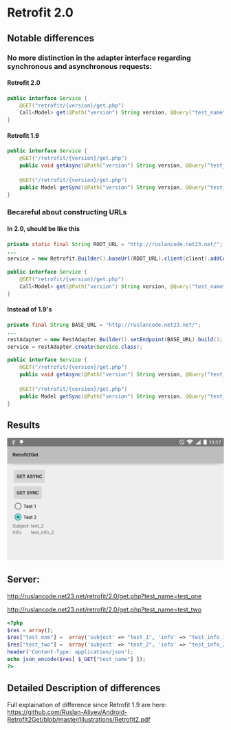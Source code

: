 # Retrofit 2.0

## Notable differences

### No more distinction in the adapter interface regarding synchronous and asynchronous requests:

#### Retrofit 2.0
```java
public interface Service {
    @GET("retrofit/{version}/get.php")
    Call<Model> get(@Path("version") String version, @Query("test_name") String test_name);
}
```

#### Retrofit 1.9
```java
public interface Service {
    @GET("/retrofit/{version}/get.php")
    public void getAsync(@Path("version") String version, @Query("test_name") String test_name, Callback<Model> response);

    @GET("/retrofit/{version}/get.php")
    public Model getSync(@Path("version") String version, @Query("test_name") String test_name);
}
```

### Becareful about constructing URLs

#### In 2.0, should be like this
```java
private static final String ROOT_URL = "http://ruslancode.net23.net/";
...
service = new Retrofit.Builder().baseUrl(ROOT_URL).client(client).addConverterFactory(GsonConverterFactory.create()).build().create(Service.class);
```

```java
public interface Service {
    @GET("retrofit/{version}/get.php")
    Call<Model> get(@Path("version") String version, @Query("test_name") String test_name);
}
```

#### Instead of 1.9's
```java
private final String BASE_URL = "http://ruslancode.net23.net/";
...
restAdapter = new RestAdapter.Builder().setEndpoint(BASE_URL).build();
service = restAdapter.create(Service.class);
```

```java
public interface Service {
    @GET("/retrofit/{version}/get.php")
    public void getAsync(@Path("version") String version, @Query("test_name") String test_name, Callback<Model> response);

    @GET("/retrofit/{version}/get.php")
    public Model getSync(@Path("version") String version, @Query("test_name") String test_name);
}
```

## Results

![Results](https://raw.githubusercontent.com/Ruslan-Aliyev/Android-Retrofit2Get/master/Illustrations/1.png)

## Server:

http://ruslancode.net23.net/retrofit/2.0/get.php?test_name=test_one

http://ruslancode.net23.net/retrofit/2.0/get.php?test_name=test_two

```php
<?php
$res = array();
$res["test_one"] =  array('subject' => "test_1", 'info' => "test_info_1");
$res["test_two"] =  array('subject' => "test_2", 'info' => "test_info_2");
header('Content-Type: application/json');
echo json_encode($res[ $_GET["test_name"] ]);
?>
```

## Detailed Description of differences

Full explaination of difference since Retrofit 1.9 are here: https://github.com/Ruslan-Aliyev/Android-Retrofit2Get/blob/master/Illustrations/Retrofit2.pdf
